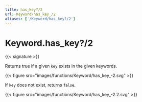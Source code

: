 ```yaml
---
title: has_key?/2
url: Keyword/has_key_/2
aliases: ['/Keyword/has_key?/2']
---
```


# Keyword.has_key?/2

{{< signature >}}

Returns true if a given `key` exists in the given keywords.

{{< figure src="images/functions/Keyword/has_key_-2.svg" >}}

If `key` does not exist, returns `false`.

{{< figure src="images/functions/Keyword/has_key_-2.2.svg" >}}
